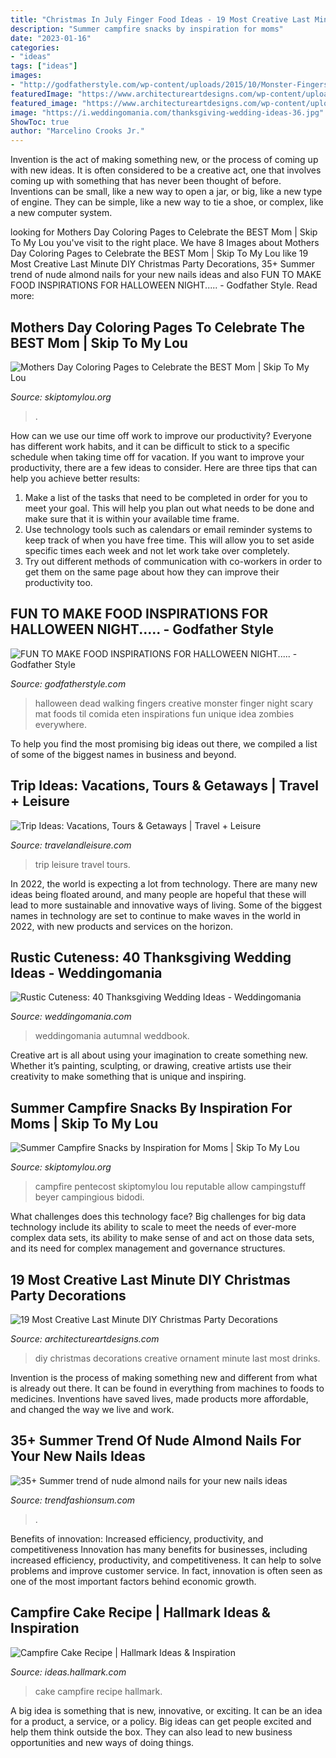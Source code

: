 ```yaml
---
title: "Christmas In July Finger Food Ideas - 19 Most Creative Last Minute Diy Christmas Party Decorations"
description: "Summer campfire snacks by inspiration for moms"
date: "2023-01-16"
categories:
- "ideas"
tags: ["ideas"]
images:
- "http://godfatherstyle.com/wp-content/uploads/2015/10/Monster-Fingers-Halloween-food-idea.jpg"
featuredImage: "https://www.architectureartdesigns.com/wp-content/uploads/2014/12/1167-630x944.jpg"
featured_image: "https://www.architectureartdesigns.com/wp-content/uploads/2014/12/1167-630x944.jpg"
image: "https://i.weddingomania.com/thanksgiving-wedding-ideas-36.jpg"
ShowToc: true
author: "Marcelino Crooks Jr."
---
```



Invention is the act of making something new, or the process of coming up with new ideas. It is often considered to be a creative act, one that involves coming up with something that has never been thought of before. Inventions can be small, like a new way to open a jar, or big, like a new type of engine. They can be simple, like a new way to tie a shoe, or complex, like a new computer system.

	

		
looking for Mothers Day Coloring Pages to Celebrate the BEST Mom | Skip To My Lou you've visit to the right place. We have 8 Images about Mothers Day Coloring Pages to Celebrate the BEST Mom | Skip To My Lou like 19 Most Creative Last Minute DIY Christmas Party Decorations, 35+ Summer trend of nude almond nails for your new nails ideas and also FUN TO MAKE FOOD INSPIRATIONS FOR HALLOWEEN NIGHT..... - Godfather Style. Read more:
		
    
## Mothers Day Coloring Pages To Celebrate The BEST Mom | Skip To My Lou

<img loading=lazy src="https://www.skiptomylou.org/wp-content/uploads/2015/05/Best-Mom-Ever-free-printable-coloring-page-1.jpg" onerror="this.onerror=null;this.src='https://tse4.mm.bing.net/th?id=OIP.hHfwS37CIPhrF2q5IXztkgHaJ4&amp;pid=15.1';" alt="Mothers Day Coloring Pages to Celebrate the BEST Mom | Skip To My Lou">

_Source: skiptomylou.org_

>. 

	

How can we use our time off work to improve our productivity?
Everyone has different work habits, and it can be difficult to stick to a specific schedule when taking time off for vacation. If you want to improve your productivity, there are a few ideas to consider. Here are three tips that can help you achieve better results: 
1. Make a list of the tasks that need to be completed in order for you to meet your goal. This will help you plan out what needs to be done and make sure that it is within your available time frame. 
2. Use technology tools such as calendars or email reminder systems to keep track of when you have free time. This will allow you to set aside specific times each week and not let work take over completely. 
3. Try out different methods of communication with co-workers in order to get them on the same page about how they can improve their productivity too.

    
## FUN TO MAKE FOOD INSPIRATIONS FOR HALLOWEEN NIGHT..... - Godfather Style

<img loading=lazy src="http://godfatherstyle.com/wp-content/uploads/2015/10/Monster-Fingers-Halloween-food-idea.jpg" onerror="this.onerror=null;this.src='https://tse3.mm.bing.net/th?id=OIP.x0pHpGieRJ53AvoqiYc6dgHaE8&amp;pid=15.1';" alt="FUN TO MAKE FOOD INSPIRATIONS FOR HALLOWEEN NIGHT..... - Godfather Style">

_Source: godfatherstyle.com_

>halloween dead walking fingers creative monster finger night scary mat foods til comida eten inspirations fun unique idea zombies everywhere. 

	

To help you find the most promising big ideas out there, we compiled a list of some of the biggest names in business and beyond.

    
## Trip Ideas: Vacations, Tours &amp; Getaways | Travel + Leisure

<img loading=lazy src="http://cdn-image.travelandleisure.com/sites/default/files/styles/1600x1000/public/1501086924/infinity-pool-grand-lucayan-bahamas-OVGRANDLUCAYAN0717.jpg?itok=tGe-QTlR" onerror="this.onerror=null;this.src='https://tse1.mm.bing.net/th?id=OIP.QW1MUfNBCjg3DKZiE371NAHaEo&amp;pid=15.1';" alt="Trip Ideas: Vacations, Tours &amp; Getaways | Travel + Leisure">

_Source: travelandleisure.com_

>trip leisure travel tours. 

	

In 2022, the world is expecting a lot from technology. There are many new ideas being floated around, and many people are hopeful that these will lead to more sustainable and innovative ways of living. Some of the biggest names in technology are set to continue to make waves in the world in 2022, with new products and services on the horizon.

    
## Rustic Cuteness: 40 Thanksgiving Wedding Ideas - Weddingomania

<img loading=lazy src="https://i.weddingomania.com/thanksgiving-wedding-ideas-36.jpg" onerror="this.onerror=null;this.src='https://tse2.mm.bing.net/th?id=OIP.up4bN9MFINmwGTRTx2eyMgAAAA&amp;pid=15.1';" alt="Rustic Cuteness: 40 Thanksgiving Wedding Ideas - Weddingomania">

_Source: weddingomania.com_

>weddingomania autumnal weddbook. 

	

Creative art is all about using your imagination to create something new. Whether it’s painting, sculpting, or drawing, creative artists use their creativity to make something that is unique and inspiring.

    
## Summer Campfire Snacks By Inspiration For Moms | Skip To My Lou

<img loading=lazy src="https://www.skiptomylou.org/wp-content/uploads/2015/07/Summer-Campfire-Snacks-1.jpg" onerror="this.onerror=null;this.src='https://tse1.mm.bing.net/th?id=OIP.D75U69DuNahqdK9upf8hIQHaJ4&amp;pid=15.1';" alt="Summer Campfire Snacks by Inspiration for Moms | Skip To My Lou">

_Source: skiptomylou.org_

>campfire pentecost skiptomylou lou reputable allow campingstuff beyer campingious bidodi. 

	

What challenges does this technology face?
Big challenges for big data technology include its ability to scale to meet the needs of ever-more complex data sets, its ability to make sense of and act on those data sets, and its need for complex management and governance structures.

    
## 19 Most Creative Last Minute DIY Christmas Party Decorations

<img loading=lazy src="https://www.architectureartdesigns.com/wp-content/uploads/2014/12/1167-630x944.jpg" onerror="this.onerror=null;this.src='https://tse2.mm.bing.net/th?id=OIP.yWmayHS9NrG1ZBc807NcxgHaLG&amp;pid=15.1';" alt="19 Most Creative Last Minute DIY Christmas Party Decorations">

_Source: architectureartdesigns.com_

>diy christmas decorations creative ornament minute last most drinks. 

	

Invention is the process of making something new and different from what is already out there. It can be found in everything from machines to foods to medicines. Inventions have saved lives, made products more affordable, and changed the way we live and work.

    
## 35+ Summer Trend Of Nude Almond Nails For Your New Nails Ideas

<img loading=lazy src="https://trendfashionsum.com/wp-content/uploads/2021/05/15-12.jpg" onerror="this.onerror=null;this.src='https://tse4.mm.bing.net/th?id=OIP.ManiadNX2C_UE1r_RzMQMQHaLH&amp;pid=15.1';" alt="35+ Summer trend of nude almond nails for your new nails ideas">

_Source: trendfashionsum.com_

>. 

	

Benefits of innovation: Increased efficiency, productivity, and competitiveness
Innovation has many benefits for businesses, including increased efficiency, productivity, and competitiveness. It can help to solve problems and improve customer service. In fact, innovation is often seen as one of the most important factors behind economic growth.

    
## Campfire Cake Recipe | Hallmark Ideas &amp; Inspiration

<img loading=lazy src="https://ideas.hallmark.com/wp-content/uploads/2016/09/CampfireCake600x600.jpg" onerror="this.onerror=null;this.src='https://tse4.mm.bing.net/th?id=OIP.8ehZCUc1ZrEO-NeHZj_6AQHaHa&amp;pid=15.1';" alt="Campfire Cake Recipe | Hallmark Ideas &amp; Inspiration">

_Source: ideas.hallmark.com_

>cake campfire recipe hallmark. 

	

A big idea is something that is new, innovative, or exciting. It can be an idea for a product, a service, or a policy. Big ideas can get people excited and help them think outside the box. They can also lead to new business opportunities and new ways of doing things.

